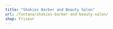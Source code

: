 ```yaml
---
title: "Shakies Barber and Beauty Salon"
url: /fontana/shakies-barber-and-beauty-salon/
shop: Friseur
---
```


